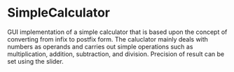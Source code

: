# SimpleCalculator

GUI implementation of a simple calculator that is based upon the concept of converting from infix to postfix form. The caluclator mainly deals with numbers as operands and carries out simple operations such as multiplication, addition, subtraction, and division. Precision of result can be set using the slider. 
